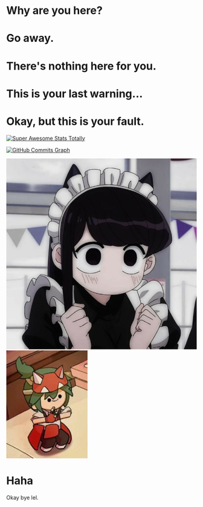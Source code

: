 <h1>Why are you here?</h1>

<h1>Go away.</h1>

<h1>There's nothing here for you.</h1>


<h1>This is your last warning...</h1>


<h1>Okay, but this is your fault.</h1>


<a href="http://www.github.com/RenodoFTW"><img src="https://github-readme-stats.vercel.app/api?username=RenodoFTW&show_icons=true&theme=tokyonight&count_private=true&custom_title=Super%20Awesome%20Stats%20Totally" alt="Super Awesome Stats Totally" /></a>


<a href="http://www.github.com/RenodoFTW"><img src="https://activity-graph.herokuapp.com/graph?username=RenodoFTW&theme=tokyo-night&custom_title=GitHub%20Commits%20Graph&count_private=true" alt="GitHub Commits Graph" /></a>

<img src="Komi_Profile.jpg">

<img src="RDT_20221103_08344459664604800191636(1).jpg">

<h1>Haha</h1>












Okay bye lel.
<!---
RenodoFTW/RenodoFTW is a ✨ special ✨ repository because its `README.md` (this file) appears on your GitHub profile.
You can click the Preview link to take a look at your changes.
--->
